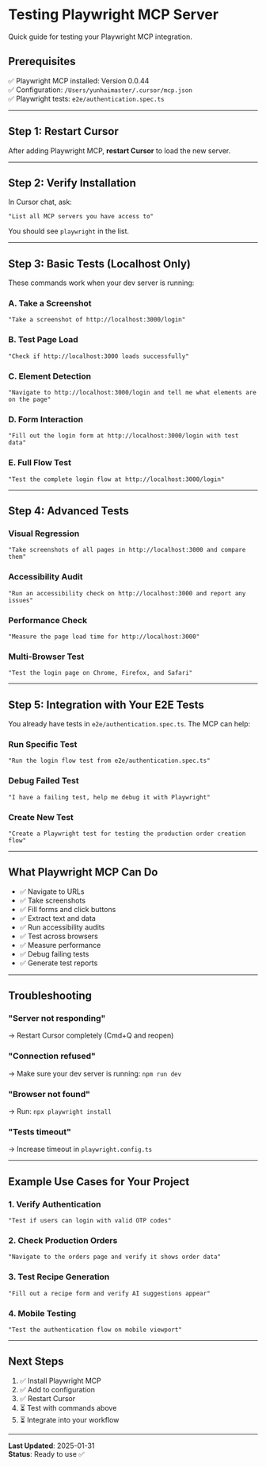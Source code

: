 # Testing Playwright MCP Server

Quick guide for testing your Playwright MCP integration.

## Prerequisites

✅ Playwright MCP installed: Version 0.0.44  
✅ Configuration: `/Users/yunhaimaster/.cursor/mcp.json`  
✅ Playwright tests: `e2e/authentication.spec.ts`

---

## Step 1: Restart Cursor

After adding Playwright MCP, **restart Cursor** to load the new server.

---

## Step 2: Verify Installation

In Cursor chat, ask:
```
"List all MCP servers you have access to"
```

You should see `playwright` in the list.

---

## Step 3: Basic Tests (Localhost Only)

These commands work when your dev server is running:

### A. Take a Screenshot
```
"Take a screenshot of http://localhost:3000/login"
```

### B. Test Page Load
```
"Check if http://localhost:3000 loads successfully"
```

### C. Element Detection
```
"Navigate to http://localhost:3000/login and tell me what elements are on the page"
```

### D. Form Interaction
```
"Fill out the login form at http://localhost:3000/login with test data"
```

### E. Full Flow Test
```
"Test the complete login flow at http://localhost:3000/login"
```

---

## Step 4: Advanced Tests

### Visual Regression
```
"Take screenshots of all pages in http://localhost:3000 and compare them"
```

### Accessibility Audit
```
"Run an accessibility check on http://localhost:3000 and report any issues"
```

### Performance Check
```
"Measure the page load time for http://localhost:3000"
```

### Multi-Browser Test
```
"Test the login page on Chrome, Firefox, and Safari"
```

---

## Step 5: Integration with Your E2E Tests

You already have tests in `e2e/authentication.spec.ts`. The MCP can help:

### Run Specific Test
```
"Run the login flow test from e2e/authentication.spec.ts"
```

### Debug Failed Test
```
"I have a failing test, help me debug it with Playwright"
```

### Create New Test
```
"Create a Playwright test for testing the production order creation flow"
```

---

## What Playwright MCP Can Do

- ✅ Navigate to URLs
- ✅ Take screenshots
- ✅ Fill forms and click buttons
- ✅ Extract text and data
- ✅ Run accessibility audits
- ✅ Test across browsers
- ✅ Measure performance
- ✅ Debug failing tests
- ✅ Generate test reports

---

## Troubleshooting

### "Server not responding"
→ Restart Cursor completely (Cmd+Q and reopen)

### "Connection refused"
→ Make sure your dev server is running: `npm run dev`

### "Browser not found"
→ Run: `npx playwright install`

### "Tests timeout"
→ Increase timeout in `playwright.config.ts`

---

## Example Use Cases for Your Project

### 1. Verify Authentication
```
"Test if users can login with valid OTP codes"
```

### 2. Check Production Orders
```
"Navigate to the orders page and verify it shows order data"
```

### 3. Test Recipe Generation
```
"Fill out a recipe form and verify AI suggestions appear"
```

### 4. Mobile Testing
```
"Test the authentication flow on mobile viewport"
```

---

## Next Steps

1. ✅ Install Playwright MCP
2. ✅ Add to configuration
3. ✅ Restart Cursor
4. ⏳ Test with commands above
5. ⏳ Integrate into your workflow

---

**Last Updated**: 2025-01-31  
**Status**: Ready to use ✅


